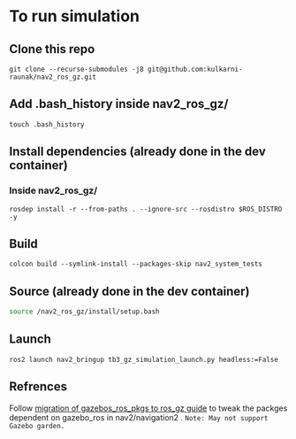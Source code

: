 # To run simulation 

## Clone this repo
```
git clone --recurse-submodules -j8 git@github.com:kulkarni-raunak/nav2_ros_gz.git
```
## Add .bash_history inside nav2_ros_gz/
`touch .bash_history`

## Install dependencies (already done in the dev container)
### Inside nav2_ros_gz/ 

```
rosdep install -r --from-paths . --ignore-src --rosdistro $ROS_DISTRO -y
```

## Build

```
colcon build --symlink-install --packages-skip nav2_system_tests
```
## Source (already done in the dev container)
```bash
source /nav2_ros_gz/install/setup.bash
```

## Launch
```
ros2 launch nav2_bringup tb3_gz_simulation_launch.py headless:=False
```

## Refrences

Follow [migration of gazebos_ros_pkgs to ros_gz guide](https://gazebosim.org/docs/garden/migrating_gazebo_classic_ros2_packages) to tweak the packges dependent on gazebo_ros in nav2/navigation2 . `Note: May not support Gazebo garden.`
